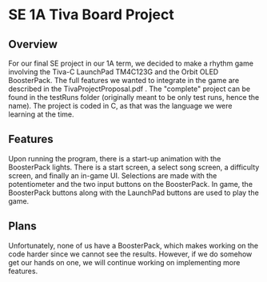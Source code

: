 # SE 1A Tiva Board Project  

## Overview  
For our final SE project in our 1A term, we decided to make a rhythm game involving the Tiva-C LaunchPad TM4C123G and the Orbit OLED BoosterPack. The full features we wanted to integrate in the game are described in the TivaProjectProposal.pdf . The "complete" project can be found in the testRuns folder (originally meant to be only test runs, hence the name). The project is coded in C, as that was the language we were learning at the time.

## Features  
Upon running the program, there is a start-up animation with the BoosterPack lights. There is a start screen, a select song screen, a difficulty screen, and finally an in-game UI. Selections are made with the potentiometer and the two input buttons on the BoosterPack. In game, the BoosterPack buttons along with the LaunchPad buttons are used to play the game.

## Plans  
Unfortunately, none of us have a BoosterPack, which makes working on the code harder since we cannot see the results. However, if we do somehow get our hands on one, we will continue working on implementing more features.
